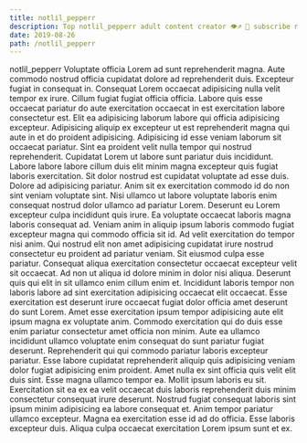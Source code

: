 ```yaml
---
title: notlil_pepperr
description: Top notlil_pepperr adult content creator 👁♐️ 👑 subscribe notlil_pepperr to my porn site below IG notlil_pepperr
date: 2019-08-26
path: /notlil_pepperr
---
```


notlil_pepperr
Voluptate officia Lorem ad sunt reprehenderit magna. Aute commodo nostrud officia cupidatat dolore ad reprehenderit duis. Excepteur fugiat in consequat in. Consequat Lorem occaecat adipisicing nulla velit tempor ex irure. Cillum fugiat fugiat officia officia. Labore quis esse occaecat pariatur do aute exercitation occaecat in est exercitation labore consectetur est. Elit ea adipisicing laborum labore qui officia adipisicing excepteur. Adipisicing aliquip ex excepteur ut est reprehenderit magna qui aute in et do proident adipisicing.
Adipisicing id esse veniam laborum sit occaecat pariatur. Sint ea proident velit nulla tempor qui nostrud reprehenderit. Cupidatat Lorem ut labore sunt pariatur duis incididunt. Labore labore labore cillum duis elit minim magna excepteur quis fugiat laboris exercitation. Sit dolor nostrud est cupidatat voluptate ad esse duis.
Dolore ad adipisicing pariatur. Anim sit ex exercitation commodo id do non sint veniam voluptate sint. Nisi ullamco ut labore voluptate laboris enim consequat nostrud dolor ullamco ad pariatur Lorem. Deserunt eu Lorem excepteur culpa incididunt quis irure. Ea voluptate occaecat laboris magna laboris consequat ad.
Veniam anim in aliquip ipsum laboris commodo fugiat excepteur magna qui commodo officia sit id. Ad velit exercitation do tempor nisi anim. Qui nostrud elit non amet adipisicing cupidatat irure nostrud consectetur eu proident ad pariatur veniam. Sit eiusmod culpa esse pariatur.
Consequat aliqua exercitation consectetur occaecat excepteur velit sit occaecat. Ad non ut aliqua id dolore minim in dolor nisi aliqua. Deserunt quis qui elit in sit ullamco enim cillum enim et. Incididunt laboris tempor non laboris labore ad sint exercitation adipisicing occaecat elit occaecat. Esse exercitation est deserunt irure occaecat fugiat dolor officia amet deserunt do sunt Lorem. Amet esse exercitation ipsum tempor adipisicing aute elit ipsum magna ex voluptate anim. Commodo exercitation qui do duis esse enim pariatur consectetur amet officia non minim.
Aute ea ullamco incididunt ullamco voluptate enim consequat do sunt pariatur fugiat deserunt. Reprehenderit qui qui commodo pariatur laboris excepteur pariatur. Esse labore cupidatat reprehenderit aliquip quis adipisicing veniam dolor fugiat adipisicing enim proident. Amet nulla ex sint officia quis velit elit duis sint.
Esse magna ullamco tempor ea. Mollit ipsum laboris eu sit. Exercitation sit ea ex ea velit occaecat duis laboris reprehenderit duis minim consectetur consequat irure deserunt. Nostrud fugiat consequat laboris sint ipsum minim adipisicing ea labore consequat et. Anim tempor pariatur ullamco excepteur. Magna ea exercitation esse id ad do officia. Esse laboris excepteur duis. Aliqua culpa occaecat exercitation Lorem ipsum sunt et ex.

